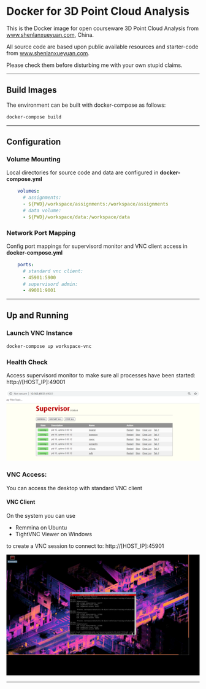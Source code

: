 # Docker for 3D Point Cloud Analysis

This is the Docker image for open courseware 3D Point Cloud Analysis from www.shenlanxueyuan.com, China.

All source code are based upon public available resources and starter-code from www.shenlanxueyuan.com.

Please check them before disturbing me with your own stupid claims.

---

## Build Images

The environment can be built with docker-compose as follows:
```bash 
docker-compose build
```

---

## Configuration

### Volume Mounting

Local directories for source code and data are configured in **docker-compose.yml**

```yaml
    volumes:
      # assignments:
      - ${PWD}/workspace/assignments:/workspace/assignments  
      # data volume:
      - ${PWD}/workspace/data:/workspace/data
```

### Network Port Mapping

Config port mappings for supervisord monitor and VNC client access in **docker-compose.yml** 

```yaml
    ports:
      # standard vnc client:
      - 45901:5900
      # supervisord admin:
      - 49001:9001
```

---

## Up and Running 

### Launch VNC Instance
```bash
docker-compose up workspace-vnc
```

### Health Check

Access supervisord monitor to make sure all processes have been started: http://[HOST_IP]:49001

![Supervisord Health Check](doc/01-supervisord-health-check.png)

### VNC Access:

You can access the desktop with standard VNC client

#### VNC Client

On the system you can use 

* Remmina on Ubuntu
* TightVNC Viewer on Windows

to create a VNC session to connect to: http://[HOST_IP]:45901

![VNC through VNC Client](doc/02-vnc-access-with-vnc-client.png)

---
